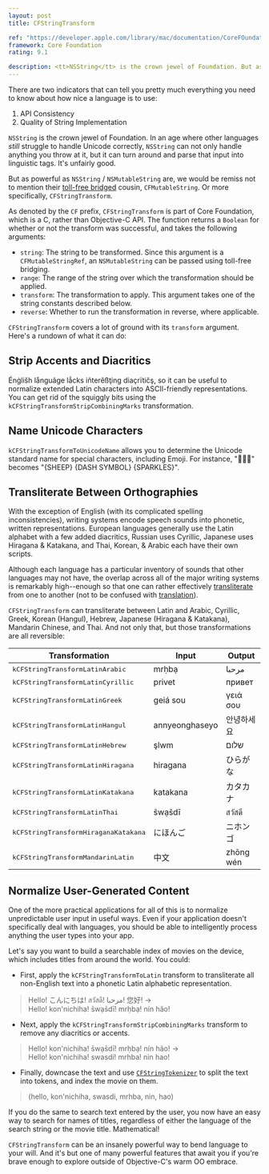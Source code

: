 ```yaml
---
layout: post
title: CFStringTransform

ref: "https://developer.apple.com/library/mac/documentation/CoreFOundation/Reference/CFMutableStringRef/Reference/reference.html#//apple_ref/doc/uid/20001504-CH201-BCIGCACA"
framework: Core Foundation
rating: 9.1

description: <tt>NSString</tt> is the crown jewel of Foundation. But as powerful as it is, we would be remiss no to mention its toll-free bridged cousin, <tt>CFMutableString</tt>. Or more specifically, <tt>CFStringTransform</tt>.
---
```


There are two indicators that can tell you pretty much everything you need to know about how nice a language is to use:

1. API Consistency
2. Quality of String Implementation

`NSString` is the crown jewel of Foundation. In an age where other languages _still_ struggle to handle Unicode correctly, `NSString` can not only handle anything you throw at it, but it can turn around and parse that input into linguistic tags. It's unfairly good.

But as powerful as `NSString` / `NSMutableString` are, we would be remiss not to mention their [toll-free bridged](http://developer.apple.com/library/ios/#documentation/CoreFoundation/Conceptual/CFDesignConcepts/Articles/tollFreeBridgedTypes.html) cousin, `CFMutableString`. Or more specifically, `CFStringTransform`.

As denoted by the `CF` prefix, `CFStringTransform` is part of Core Foundation, which is a C, rather than Objective-C API. The function returns a `Boolean` for whether or not the transform was successful, and takes the following arguments:

- `string`: The string to be transformed. Since this argument is a `CFMutableStringRef`, an `NSMutableString` can be passed using toll-free bridging.
- `range`: The range of the string over which the transformation should be applied.
- `transform`: The transformation to apply. This argument takes one of the string constants described below.
- `reverse`: Whether to run the transformation in reverse, where applicable.

`CFStringTransform` covers a lot of ground with its `transform` argument. Here's a rundown of what it can do:

## Strip Accents and Diacritics

Énġlišh långuãge lẳcks iñterêßţing diaçrïtičş, so it can be useful to normalize extended Latin characters into ASCII-friendly representations. You can get rid of the squiggly bits using the `kCFStringTransformStripCombiningMarks` transformation.

## Name Unicode Characters

`kCFStringTransformToUnicodeName` allows you to determine the Unicode standard name for special characters, including Emoji. For instance, "🐑💨✨" becomes "{SHEEP} {DASH SYMBOL} {SPARKLES}".

## Transliterate Between Orthographies

With the exception of English (with its complicated spelling inconsistencies), writing systems encode speech sounds into phonetic, written representations. European languages generally use the Latin alphabet with a few added diacritics, Russian uses Cyrillic, Japanese uses Hiragana & Katakana, and Thai, Korean, & Arabic each have their own scripts.

Although each language has a particular inventory of sounds that other languages may not have, the overlap across all of the major writing systems is remarkably high--enough so that one can rather effectively [transliterate](http://en.wikipedia.org/wiki/Transliteration) from one to another (not to be confused with [translation](http://en.wikipedia.org/wiki/Translation)).

`CFStringTransform` can transliterate between Latin and Arabic, Cyrillic, Greek, Korean (Hangul), Hebrew, Japanese (Hiragana & Katakana), Mandarin Chinese, and Thai. And not only that, but those transformations are all reversible:

<table>
  <thead>
    <tr>
      <th>Transformation</th>
      <th>Input</th>
      <th>Output</th>
    </tr>
  </thead>
  <tbody>
    <tr>
      <td><tt>kCFStringTransformLatinArabic</tt></td>
      <td>mrḥbạ</td>
      <td>مرحبا</td>
    </tr>
    <tr>
      <td><tt>kCFStringTransformLatinCyrillic</tt></td>
      <td>privet</td>
      <td>привет</td>
    </tr>
    <tr>
      <td><tt>kCFStringTransformLatinGreek</tt></td>
      <td>geiá sou</td>
      <td>γειά σου</td>
    </tr>
    <tr>
      <td><tt>kCFStringTransformLatinHangul</tt></td>
      <td>annyeonghaseyo</td>
      <td>안녕하세요</td>
    </tr>
    <tr>
      <td><tt>kCFStringTransformLatinHebrew</tt></td>
      <td>şlwm</td>
      <td>שלום</td>
    </tr>
    <tr>
      <td><tt>kCFStringTransformLatinHiragana</tt></td>
      <td>hiragana</td>
      <td>ひらがな</td>
    </tr>
    <tr>
      <td><tt>kCFStringTransformLatinKatakana</tt></td>
      <td>katakana</td>
      <td>カタカナ</td>
    </tr>
    <tr>
      <td><tt>kCFStringTransformLatinThai</tt></td>
      <td>s̄wạs̄dī</td>
      <td>สวัสดี</td>
    </tr>
    <tr>
      <td><tt>kCFStringTransformHiraganaKatakana</tt></td>
      <td>にほんご</td>
      <td>ニホンゴ</td>
    </tr>
    <tr>
      <td><tt>kCFStringTransformMandarinLatin</tt></td>
      <td>中文</td>
      <td>zhōng wén</td>
    </tr>
  </tbody>
</table>

## Normalize User-Generated Content

One of the more practical applications for all of this is to normalize unpredictable user input in useful ways. Even if your application doesn't specifically deal with languages, you should be able to intelligently process anything the user types into your app.

Let's say you want to build a searchable index of movies on the device, which includes titles from around the world. You could:

- First, apply the `kCFStringTransformToLatin` transform to transliterate all non-English text into a phonetic Latin alphabetic representation.

> Hello! こんにちは! สวัสดี! مرحبا! 您好! →  
> Hello! kon'nichiha! s̄wạs̄dī! mrḥbạ! nín hǎo!

- Next, apply the `kCFStringTransformStripCombiningMarks` transform to remove any diacritics or accents.

> Hello! kon'nichiha! s̄wạs̄dī! mrḥbạ! nín hǎo! →  
> Hello! kon'nichiha! swasdi! mrhba! nin hao!

- Finally, downcase the text and use [`CFStringTokenizer`](https://developer.apple.com/library/mac/#documentation/CoreFoundation/Reference/CFStringTokenizerRef/Reference/reference.html) to split the text into tokens, and index the movie on them.

> (hello, kon'nichiha, swasdi, mrhba, nin, hao)

If you do the same to search text entered by the user, you now have an easy way to search for names of titles, regardless of either the language of the search string or the movie title. Mathematical!

`CFStringTransform` can be an insanely powerful way to bend language to your will. And it's but one of many powerful features that await you if you're brave enough to explore outside of Objective-C's warm OO embrace.
